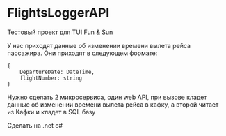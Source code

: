 # FlightsLoggerAPI

Тестовый проект для TUI Fun & Sun


У нас приходят данные об изменении времени вылета рейса пассажира.
Они приходят в следующем формате:
```
{
    DepartureDate: DateTime,
    flightNumber: string
}
```
Нужно сделать 2 микросервиса, один web API, при вызове кладет данные об изменении времени вылета рейса в кафку, а второй читает из Кафки и кладет в SQL базу

Сделать на .net c#
